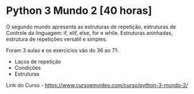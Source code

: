 # Python 3 Mundo 2 [40 horas]
O segundo mundo apresenta as estruturas de repetição, estruturas de Controle da linguagem: if, elif, else, for e while. 
Estruturas aninhadas, estrutura de repetições versátil e simples.

Foram 3 aulas e os exercícios vão do 36 ao 71:
- Laços de repetição
- Condições
- Estruturas

Link do Curso - https://www.cursoemvideo.com/curso/python-3-mundo-2/

